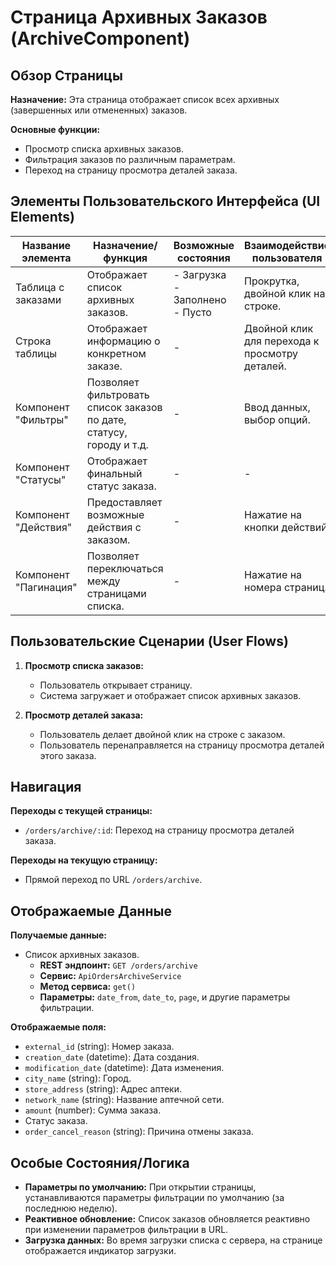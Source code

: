 # Страница Архивных Заказов (ArchiveComponent)

## Обзор Страницы

**Назначение:** Эта страница отображает список всех архивных (завершенных или отмененных) заказов.

**Основные функции:**
-   Просмотр списка архивных заказов.
-   Фильтрация заказов по различным параметрам.
-   Переход на страницу просмотра деталей заказа.

## Элементы Пользовательского Интерфейса (UI Elements)

| Название элемента | Назначение/функция | Возможные состояния | Взаимодействие пользователя |
| --- | --- | --- | --- |
| Таблица с заказами | Отображает список архивных заказов. | - Загрузка<br>- Заполнено<br>- Пусто | Прокрутка, двойной клик на строке. |
| Строка таблицы | Отображает информацию о конкретном заказе. | - | Двойной клик для перехода к просмотру деталей. |
| Компонент "Фильтры" | Позволяет фильтровать список заказов по дате, статусу, городу и т.д. | - | Ввод данных, выбор опций. |
| Компонент "Статусы" | Отображает финальный статус заказа. | - | - |
| Компонент "Действия" | Предоставляет возможные действия с заказом. | - | Нажатие на кнопки действий. |
| Компонент "Пагинация" | Позволяет переключаться между страницами списка. | - | Нажатие на номера страниц. |

## Пользовательские Сценарии (User Flows)

1.  **Просмотр списка заказов:**
    -   Пользователь открывает страницу.
    -   Система загружает и отображает список архивных заказов.

2.  **Просмотр деталей заказа:**
    -   Пользователь делает двойной клик на строке с заказом.
    -   Пользователь перенаправляется на страницу просмотра деталей этого заказа.

## Навигация

**Переходы с текущей страницы:**
-   `/orders/archive/:id`: Переход на страницу просмотра деталей заказа.

**Переходы на текущую страницу:**
-   Прямой переход по URL `/orders/archive`.

## Отображаемые Данные

**Получаемые данные:**
-   Список архивных заказов.
    -   **REST эндпоинт:** `GET /orders/archive`
    -   **Сервис:** `ApiOrdersArchiveService`
    -   **Метод сервиса:** `get()`
    -   **Параметры:** `date_from`, `date_to`, `page`, и другие параметры фильтрации.

**Отображаемые поля:**
-   `external_id` (string): Номер заказа.
-   `creation_date` (datetime): Дата создания.
-   `modification_date` (datetime): Дата изменения.
-   `city_name` (string): Город.
-   `store_address` (string): Адрес аптеки.
-   `network_name` (string): Название аптечной сети.
-   `amount` (number): Сумма заказа.
-   Статус заказа.
-   `order_cancel_reason` (string): Причина отмены заказа.

## Особые Состояния/Логика

-   **Параметры по умолчанию:** При открытии страницы, устанавливаются параметры фильтрации по умолчанию (за последнюю неделю).
-   **Реактивное обновление:** Список заказов обновляется реактивно при изменении параметров фильтрации в URL.
-   **Загрузка данных:** Во время загрузки списка с сервера, на странице отображается индикатор загрузки.

